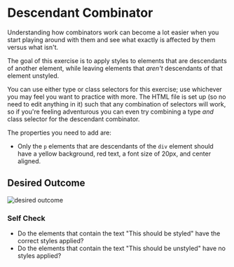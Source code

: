 # Descendant Combinator
Understanding how combinators work can become a lot easier when you start playing around 
with them and see what exactly is affected by them versus what isn't.

The goal of this exercise is to apply styles to elements that are descendants of 
another element, while leaving elements that *aren't* descendants of that element unstyled.

You can use either type or class selectors for this exercise; use whichever you may 
feel you want to practice with more. The HTML file is set up (so no need to edit 
anything in it) such that any combination of selectors will work, so if you're 
feeling adventurous you can even try combining a type *and* class selector for the 
descendant combinator.

The properties you need to add are:

* Only the `p` elements that are descendants of the `div` element should have a 
yellow background, red text, a font size of 20px, and center aligned.

## Desired Outcome
![desired outcome](./desired-outcome.png)


### Self Check

- Do the elements that contain the text "This should be styled" have the correct styles 
applied?
- Do the elements that contain the text "This should be unstyled" have no styles applied?
